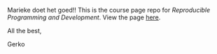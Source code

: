 Marieke doet het goed!! 
This is the course page repo for _Reproducible Programming and Development_. View the page [here](https://www.gerkovink.com/reprodev).

All the best, 

Gerko

